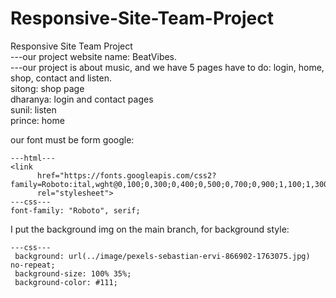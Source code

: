 # Responsive-Site-Team-Project
Responsive Site Team Project  
---our project website name: BeatVibes.  
---our project is about music, and we have 5 pages have to do: login, home, shop, contact and listen.  
  sitong: shop page  
  dharanya: login and contact pages  
  sunil: listen  
  prince: home   

  our font must be form google:  
  ```
  ---html---  
  <link
        href="https://fonts.googleapis.com/css2?family=Roboto:ital,wght@0,100;0,300;0,400;0,500;0,700;0,900;1,100;1,300;1,400;1,500;1,700;1,900&display=swap"
        rel="stylesheet">
  ---css---
  font-family: "Roboto", serif;
  ```

  I put the background img on the main branch, for background style:  
  ```
  ---css---  
   background: url(../image/pexels-sebastian-ervi-866902-1763075.jpg) no-repeat;
   background-size: 100% 35%;
   background-color: #111;
  ```
  
